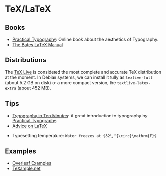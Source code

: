 TeX/LaTeX
=========

Books
-----

 - [Practical Typography][practical-typography]:
   Online book about the aesthetics of Typography.
 - [The Bates LaTeX Manual](https://www.bates.edu/mathematics/resources/latex-manual/)

[practical-typography]:	http://practicaltypography.com/


Distributions
-------------

The [TeX Live](http://tug.org/texlive/) is considered the most complete and
accurate TeX distribution at the moment.  In Debian systems, we can install it
fully as `texlive-full` (about 5.2 GB on disk) or a more compact version, the
`textlive-latex-extra` (about 452 MB).


Tips
----

 - [Typography in Ten Minutes][typography-article]:
   A great introduction to typography by [Practical Typography][practical-typography].
 - [Advice on LaTeX](https://github.com/dspinellis/latex-advice)


[typography-article]:	http://practicaltypography.com/typography-in-ten-minutes.html

 - Typesetting temperature:
 `Water freezes at $32\,^{\circ}\mathrm{F}$`


Examples
--------

 - [Overleaf Examples](https://www.overleaf.com/latex/examples/)
 - [TeXample.net](http://texample.net/)
